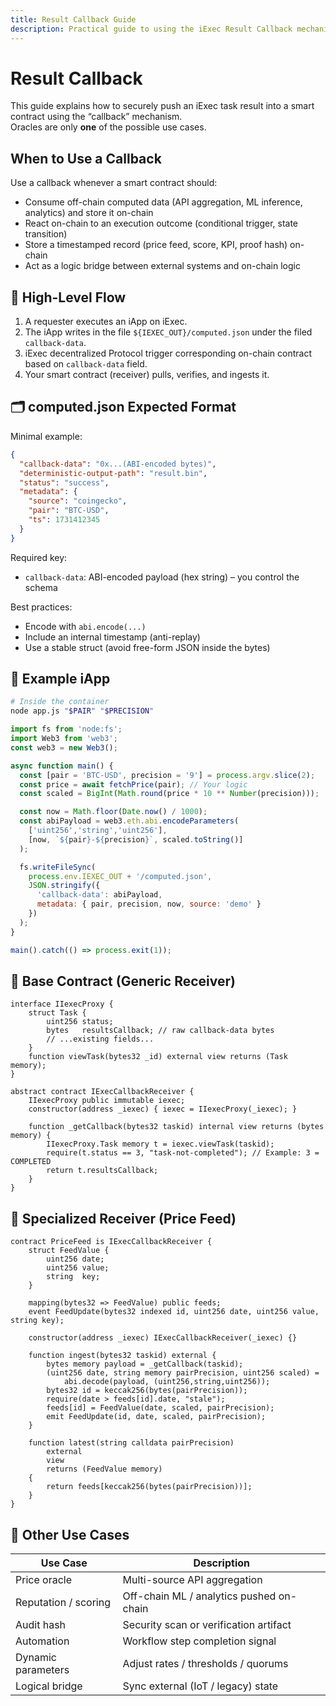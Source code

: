 ```yaml
---
title: Result Callback Guide
description: Practical guide to using the iExec Result Callback mechanism to push an off-chain task result (iApp) directly into a smart contract—Oracles, automation, triggers, proofs, and more.
---
```


# Result Callback

This guide explains how to securely push an iExec task result into a smart contract using the “callback” mechanism.  
Oracles are only **one** of the possible use cases.

## When to Use a Callback

Use a callback whenever a smart contract should:

- Consume off-chain computed data (API aggregation, ML inference, analytics) and store it on-chain
- React on-chain to an execution outcome (conditional trigger, state transition)
- Store a timestamped record (price feed, score, KPI, proof hash) on-chain
- Act as a logic bridge between external systems and on-chain logic

## 🧩 High-Level Flow

1. A requester executes an iApp on iExec.
2. The iApp writes in the file `${IEXEC_OUT}/computed.json` under the filed `callback-data`.
3. iExec decentralized Protocol trigger corresponding on-chain contract based on `callback-data` field.
4. Your smart contract (receiver) pulls, verifies, and ingests it.

## 🗂️ computed.json Expected Format

Minimal example:

```json
{
  "callback-data": "0x...(ABI-encoded bytes)",
  "deterministic-output-path": "result.bin",
  "status": "success",
  "metadata": {
    "source": "coingecko",
    "pair": "BTC-USD",
    "ts": 1731412345
  }
}
```

Required key:

- `callback-data`: ABI-encoded payload (hex string) – you control the schema

Best practices:

- Encode with `abi.encode(...)`
- Include an internal timestamp (anti-replay)
- Use a stable struct (avoid free-form JSON inside the bytes)

## 🧪 Example iApp

```bash
# Inside the container
node app.js "$PAIR" "$PRECISION"
```

```js
import fs from 'node:fs';
import Web3 from 'web3';
const web3 = new Web3();

async function main() {
  const [pair = 'BTC-USD', precision = '9'] = process.argv.slice(2);
  const price = await fetchPrice(pair); // Your logic
  const scaled = BigInt(Math.round(price * 10 ** Number(precision)));

  const now = Math.floor(Date.now() / 1000);
  const abiPayload = web3.eth.abi.encodeParameters(
    ['uint256','string','uint256'],
    [now, `${pair}-${precision}`, scaled.toString()]
  );

  fs.writeFileSync(
    process.env.IEXEC_OUT + '/computed.json',
    JSON.stringify({
      'callback-data': abiPayload,
      metadata: { pair, precision, now, source: 'demo' }
    })
  );
}

main().catch(() => process.exit(1));
```

## 🧩 Base Contract (Generic Receiver)

```solidity
interface IIexecProxy {
    struct Task {
        uint256 status;
        bytes   resultsCallback; // raw callback-data bytes
        // ...existing fields...
    }
    function viewTask(bytes32 _id) external view returns (Task memory);
}

abstract contract IExecCallbackReceiver {
    IIexecProxy public immutable iexec;
    constructor(address _iexec) { iexec = IIexecProxy(_iexec); }

    function _getCallback(bytes32 taskid) internal view returns (bytes memory) {
        IIexecProxy.Task memory t = iexec.viewTask(taskid);
        require(t.status == 3, "task-not-completed"); // Example: 3 = COMPLETED
        return t.resultsCallback;
    }
}
```

## 🧾 Specialized Receiver (Price Feed)

```solidity
contract PriceFeed is IExecCallbackReceiver {
    struct FeedValue {
        uint256 date;
        uint256 value;
        string  key;
    }

    mapping(bytes32 => FeedValue) public feeds;
    event FeedUpdate(bytes32 indexed id, uint256 date, uint256 value, string key);

    constructor(address _iexec) IExecCallbackReceiver(_iexec) {}

    function ingest(bytes32 taskid) external {
        bytes memory payload = _getCallback(taskid);
        (uint256 date, string memory pairPrecision, uint256 scaled) =
            abi.decode(payload, (uint256,string,uint256));
        bytes32 id = keccak256(bytes(pairPrecision));
        require(date > feeds[id].date, "stale");
        feeds[id] = FeedValue(date, scaled, pairPrecision);
        emit FeedUpdate(id, date, scaled, pairPrecision);
    }

    function latest(string calldata pairPrecision)
        external
        view
        returns (FeedValue memory)
    {
        return feeds[keccak256(bytes(pairPrecision))];
    }
}
```

## 🔄 Other Use Cases

| Use Case | Description |
|----------|-------------|
| Price oracle | Multi-source API aggregation |
| Reputation / scoring | Off-chain ML / analytics pushed on-chain |
| Audit hash | Security scan or verification artifact |
| Automation | Workflow step completion signal |
| Dynamic parameters | Adjust rates / thresholds / quorums |
| Logical bridge | Sync external (IoT / legacy) state |
